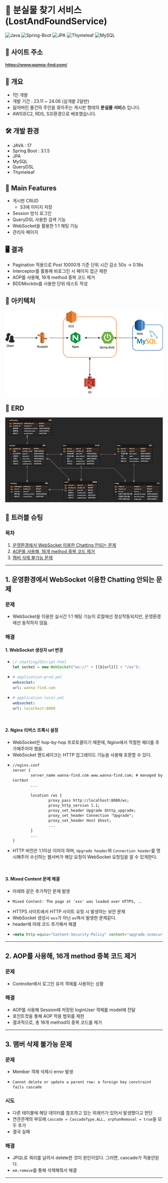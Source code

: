 # 🌲 분실물 찾기 서비스 (LostAndFoundService)
![Java](https://img.shields.io/badge/JAVA-007396?style=for-the-badge&logo=java&logoColor=white)
![Spring-Boot](https://img.shields.io/badge/Spring-6DB33F?style=for-the-badge&logo=Spring&logoColor=white)
![JPA](https://img.shields.io/badge/jpa-00555?style=for-the-badge&logo=jpa&logoColor=white)
![Thymeleaf](https://img.shields.io/badge/Thymeleaf-%23005C0F.svg?style=for-the-badge&logo=Thymeleaf&logoColor=white)
![MySQL](https://img.shields.io/badge/mysql-4479A1?style=for-the-badge&logo=mysql&logoColor=white)

## 📌 사이트 주소
~~https://www.wanna-find.com/~~


## 📖 개요
  - 1인 개발
  - 개발 기간 : 23.11 ~ 24.06 (실개발 2달반)
  - 잃어버린 물건의 주인을 찾아주는 게시판 형태의 **분실물 서비스** 입니다.
  - AWS(EC2, RDS, S3)환경으로 배포했습니다.

## 🛠 개발 환경
- JAVA : 17
- Spring Boot : 3.1.5
- JPA
- MySQL
- QueryDSL
- Thymeleaf


## 💎 Main Features
- 게시판 CRUD
  - S3에 이미지 저장
- Session 방식 로그인
- QueryDSL 사용한 검색 기능
- WebSocket을 활용한 1:1 채팅 기능
- 관리자 페이지

## 🖥️ 결과
- Pagination 적용으로 Post 10000개 기준 단위 시간 감소 50s -> 0.18s
- Interceptor를 활용해 비로그인 시 페이지 접근 제한
- AOP를 사용해, 16개 method 중복 코드 제거
- BDDMockito를 사용한 단위 테스트 작성

 
## 🧭 아키텍처
![아키텍처1.png](docs%2Fimg%2F%EC%95%84%ED%82%A4%ED%85%8D%EC%B2%981.png)


## 💾 ERD
![ERD.png](docs/img/ERDv7.png)


## 🎯 트러블 슈팅
### 목차

1. [운영환경에서 WebSocket 이용한 Chatting 안되는 문제](#1-운영환경에서-websocket-이용한-chatting-안되는-문제)
2. [AOP를 사용해, 16개 method 중복 코드 제거](#2-aop를-사용해-16개-method-중복-코드-제거)
3. [맴버 삭제 불가능 문제](#3-맴버-삭제-불가능-문제)

--- 

## 1. 운영환경에서 WebSocket 이용한 Chatting 안되는 문제
### 문제
* WebSocket을 이용한 실시간 1:1 채팅 기능이 로컬에선 정상작동되지만, 운영환경에선 동작하지 않음.

### 해결

#### 1. WebSocket 생성자 url 변경

- ```js
  // chattingJSScript.html
  let socket = new WebSocket("ws://" + [[${url}]] + "/ws");
  ```
- ```yaml
  # application-prod.yml
  websocket:
  url: wanna-find.com
  ```
- ```yaml
  # application-local.yml
  websocket:
  url: localhost:8080
  ```

<br>

#### 2. Nginx 리버스 프록시 설정

* WebSocket은 hop-by-hop 프로토콜이기 때문에, Nginx에서 적절한 헤더를 추가해주어야 했음.
* WebSocket 핸드셰이크는 HTTP 업그레이드 기능을 사용해 호환할 수 있다.
* ```
  //nginx.conf
  server {
          server_name wanna-find.com www.wanna-find.com; # managed by Certbot
          ...

          location /ws {
                  proxy_pass http://localhost:8080/ws;
                  proxy_http_version 1.1;
                  proxy_set_header Upgrade $http_upgrade;
                  proxy_set_header Connection "Upgrade";
                  proxy_set_header Host $host;
                  ...
          }
          ...
  }
  ```
* HTTP 버전은 1.1이상 이어야 하며, `Upgrade header`와 `Connection header`를 명시해주어 수신하는 웹서버가 해당 요청이 WebSocket 요청임을 알 수 있게한다.

<br>

#### 3. Mixed Content 문제 해결
- 아래와 같은 추가적인 문제 발생
- ```
  Mixed Content: The page at 'xxx' was loaded over HTTPS, ..
  ```
- HTTPS 사이트에서 HTTP 사이트 요청 시 발생하는 보안 문제
- WebSocket 생성시 `wss`가 아닌 `ws`여서 발생한 문제같다.
- header에 아래 코드 추가해서 해결
- ```html
  <meta http-equiv="Content-Security-Policy" content="upgrade-insecure-requests">
  ```

---

## 2. AOP를 사용해, 16개 method 중복 코드 제거
### 문제
* Controller에서 로그인 유저 객체를 사용하는 상황  

### 해결
* AOP를 사용해 Session에 저장된 loginUser 객체를 model에 전달
* 포인트컷을 통해 AOP 적용 범위를 제한
* 결과적으로, 총 16개 method의 중복 코드를 제거  

---


## 3. 맴버 삭제 불가능 문제
### 문제
  - Member 객체 삭제시 error 발생
  - ```
    Cannot delete or update a parent row: a foreign key constraint fails cascade
    ```
### 시도
  - 다른 테이블에 해당 데이터를 참조하고 있는 외래키가 있어서 발생했다고 판단
  - 연관관계의 부모에 `cascade = CascadeType.ALL, orphanRemoval = true`을 모두 추가
  - 결국 실패
### 해결
  - JPQL로 쿼리를 날려서 delete한 것이 원인이었다. 그러면, cascade가 적용안된다.
  - `em.remove`를 통해 삭제해줘서 해결
---





